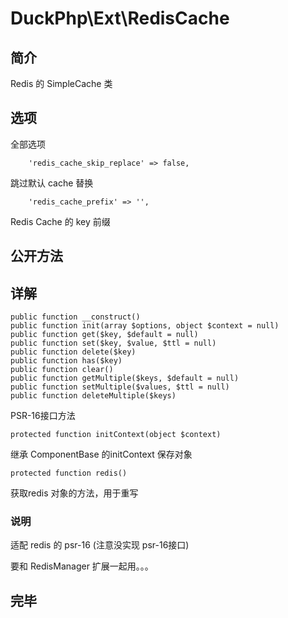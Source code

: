 # DuckPhp\Ext\RedisCache

## 简介
Redis 的 SimpleCache  类
## 选项
全部选项

        'redis_cache_skip_replace' => false,
跳过默认 cache 替换

        'redis_cache_prefix' => '',
Redis Cache 的 key 前缀

## 公开方法


## 详解

    public function __construct()
    public function init(array $options, object $context = null)
    public function get($key, $default = null)
    public function set($key, $value, $ttl = null)
    public function delete($key)
    public function has($key)
    public function clear()
    public function getMultiple($keys, $default = null)
    public function setMultiple($values, $ttl = null)
    public function deleteMultiple($keys)
PSR-16接口方法

    protected function initContext(object $context)
继承 ComponentBase 的initContext 保存对象

    protected function redis()
获取redis 对象的方法，用于重写

### 说明

适配 redis 的 psr-16 (注意没实现 psr-16接口)

要和 RedisManager 扩展一起用。。。

## 完毕
